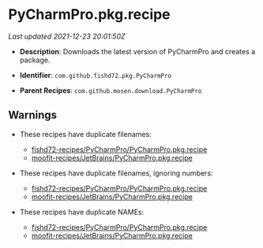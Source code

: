 # PyCharmPro.pkg.recipe

_Last updated 2021-12-23 20:01:50Z_

- **Description**: Downloads the latest version of PyCharmPro and creates a package.

- **Identifier**: `com.github.fishd72.pkg.PyCharmPro`

- **Parent Recipes**: `com.github.mosen.download.PyCharmPro`


## Warnings

- These recipes have duplicate filenames:
    - [fishd72-recipes/PyCharmPro/PyCharmPro.pkg.recipe](/autopkg-dupe-tracker/fishd72-recipes/PyCharmPro/PyCharmPro.pkg.recipe)
    - [moofit-recipes/JetBrains/PyCharmPro.pkg.recipe](/autopkg-dupe-tracker/moofit-recipes/JetBrains/PyCharmPro.pkg.recipe)

- These recipes have duplicate filenames, ignoring numbers:
    - [fishd72-recipes/PyCharmPro/PyCharmPro.pkg.recipe](/autopkg-dupe-tracker/fishd72-recipes/PyCharmPro/PyCharmPro.pkg.recipe)
    - [moofit-recipes/JetBrains/PyCharmPro.pkg.recipe](/autopkg-dupe-tracker/moofit-recipes/JetBrains/PyCharmPro.pkg.recipe)

- These recipes have duplicate NAMEs:
    - [fishd72-recipes/PyCharmPro/PyCharmPro.pkg.recipe](/autopkg-dupe-tracker/fishd72-recipes/PyCharmPro/PyCharmPro.pkg.recipe)
    - [moofit-recipes/JetBrains/PyCharmPro.pkg.recipe](/autopkg-dupe-tracker/moofit-recipes/JetBrains/PyCharmPro.pkg.recipe)